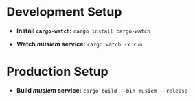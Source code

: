 



# Development Setup

* **Install `cargo-watch`:** ```cargo install cargo-watch```

* **Watch _musiem_ service:** ```cargo watch -x run```

# Production Setup

* **Build _musiem_ service:** ```cargo build --bin musiem --release```